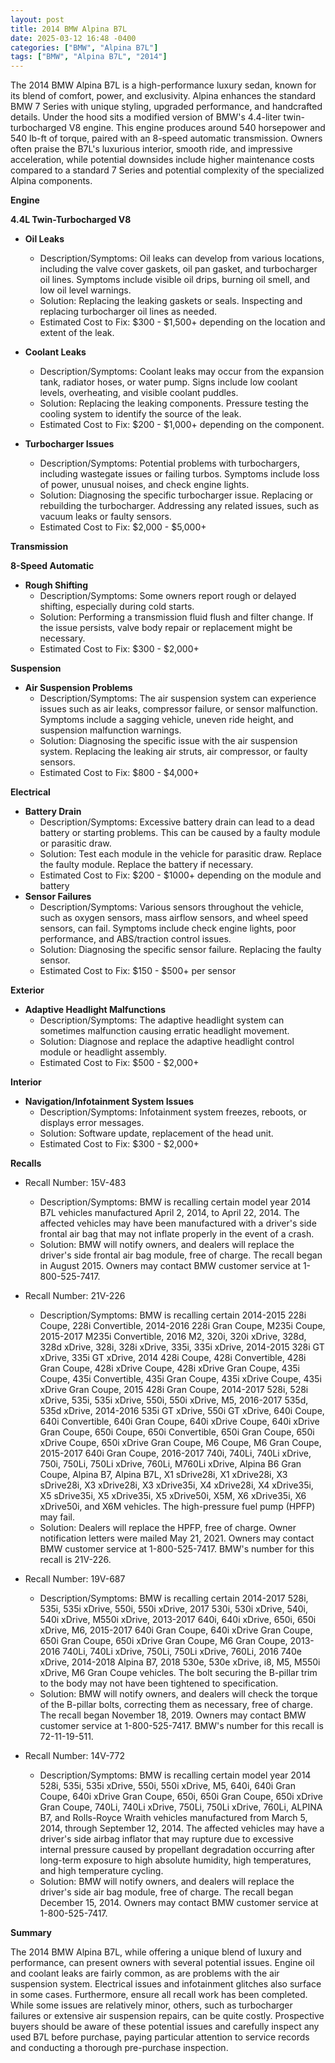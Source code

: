 ```yaml
---
layout: post
title: 2014 BMW Alpina B7L
date: 2025-03-12 16:48 -0400
categories: ["BMW", "Alpina B7L"]
tags: ["BMW", "Alpina B7L", "2014"]
---
```

The 2014 BMW Alpina B7L is a high-performance luxury sedan, known for its blend of comfort, power, and exclusivity. Alpina enhances the standard BMW 7 Series with unique styling, upgraded performance, and handcrafted details. Under the hood sits a modified version of BMW's 4.4-liter twin-turbocharged V8 engine. This engine produces around 540 horsepower and 540 lb-ft of torque, paired with an 8-speed automatic transmission. Owners often praise the B7L's luxurious interior, smooth ride, and impressive acceleration, while potential downsides include higher maintenance costs compared to a standard 7 Series and potential complexity of the specialized Alpina components.

**Engine**

**4.4L Twin-Turbocharged V8**

*   **Oil Leaks**
    *   Description/Symptoms: Oil leaks can develop from various locations, including the valve cover gaskets, oil pan gasket, and turbocharger oil lines. Symptoms include visible oil drips, burning oil smell, and low oil level warnings.
    *   Solution: Replacing the leaking gaskets or seals. Inspecting and replacing turbocharger oil lines as needed.
    *   Estimated Cost to Fix: $300 - $1,500+ depending on the location and extent of the leak.

*   **Coolant Leaks**
    *   Description/Symptoms: Coolant leaks may occur from the expansion tank, radiator hoses, or water pump. Signs include low coolant levels, overheating, and visible coolant puddles.
    *   Solution: Replacing the leaking components. Pressure testing the cooling system to identify the source of the leak.
    *   Estimated Cost to Fix: $200 - $1,000+ depending on the component.

*   **Turbocharger Issues**
    *   Description/Symptoms: Potential problems with turbochargers, including wastegate issues or failing turbos. Symptoms include loss of power, unusual noises, and check engine lights.
    *   Solution: Diagnosing the specific turbocharger issue. Replacing or rebuilding the turbocharger. Addressing any related issues, such as vacuum leaks or faulty sensors.
    *   Estimated Cost to Fix: $2,000 - $5,000+

**Transmission**

**8-Speed Automatic**

*   **Rough Shifting**
    *   Description/Symptoms: Some owners report rough or delayed shifting, especially during cold starts.
    *   Solution: Performing a transmission fluid flush and filter change. If the issue persists, valve body repair or replacement might be necessary.
    *   Estimated Cost to Fix: $300 - $2,000+

**Suspension**

*   **Air Suspension Problems**
    *   Description/Symptoms: The air suspension system can experience issues such as air leaks, compressor failure, or sensor malfunction. Symptoms include a sagging vehicle, uneven ride height, and suspension malfunction warnings.
    *   Solution: Diagnosing the specific issue with the air suspension system. Replacing the leaking air struts, air compressor, or faulty sensors.
    *   Estimated Cost to Fix: $800 - $4,000+

**Electrical**

*   **Battery Drain**
    * Description/Symptoms: Excessive battery drain can lead to a dead battery or starting problems. This can be caused by a faulty module or parasitic draw.
    * Solution: Test each module in the vehicle for parasitic draw. Replace the faulty module. Replace the battery if necessary.
    * Estimated Cost to Fix: $200 - $1000+ depending on the module and battery
*   **Sensor Failures**
    *   Description/Symptoms: Various sensors throughout the vehicle, such as oxygen sensors, mass airflow sensors, and wheel speed sensors, can fail. Symptoms include check engine lights, poor performance, and ABS/traction control issues.
    *   Solution: Diagnosing the specific sensor failure. Replacing the faulty sensor.
    *   Estimated Cost to Fix: $150 - $500+ per sensor

**Exterior**

*   **Adaptive Headlight Malfunctions**
    * Description/Symptoms: The adaptive headlight system can sometimes malfunction causing erratic headlight movement.
    * Solution: Diagnose and replace the adaptive headlight control module or headlight assembly.
    * Estimated Cost to Fix: $500 - $2,000+

**Interior**

*   **Navigation/Infotainment System Issues**
    *   Description/Symptoms: Infotainment system freezes, reboots, or displays error messages.
    *   Solution: Software update, replacement of the head unit.
    *   Estimated Cost to Fix: $300 - $2,000+

**Recalls**

*   Recall Number: 15V-483
    *   Description/Symptoms: BMW is recalling certain model year 2014 B7L vehicles manufactured April 2, 2014, to April 22, 2014. The affected vehicles may have been manufactured with a driver's side frontal air bag that may not inflate properly in the event of a crash.
    *   Solution: BMW will notify owners, and dealers will replace the driver's side frontal air bag module, free of charge. The recall began in August 2015. Owners may contact BMW customer service at 1-800-525-7417.

* Recall Number: 21V-226
    * Description/Symptoms: BMW is recalling certain 2014-2015 228i Coupe, 228i Convertible, 2014-2016 228i Gran Coupe, M235i Coupe, 2015-2017 M235i Convertible, 2016 M2, 320i, 320i xDrive, 328d, 328d xDrive, 328i, 328i xDrive, 335i, 335i xDrive, 2014-2015 328i GT xDrive, 335i GT xDrive, 2014 428i Coupe, 428i Convertible, 428i Gran Coupe, 428i xDrive Coupe, 428i xDrive Gran Coupe, 435i Coupe, 435i Convertible, 435i Gran Coupe, 435i xDrive Coupe, 435i xDrive Gran Coupe, 2015 428i Gran Coupe, 2014-2017 528i, 528i xDrive, 535i, 535i xDrive, 550i, 550i xDrive, M5, 2016-2017 535d, 535d xDrive, 2014-2016 535i GT xDrive, 550i GT xDrive, 640i Coupe, 640i Convertible, 640i Gran Coupe, 640i xDrive Coupe, 640i xDrive Gran Coupe, 650i Coupe, 650i Convertible, 650i Gran Coupe, 650i xDrive Coupe, 650i xDrive Gran Coupe, M6 Coupe, M6 Gran Coupe, 2015-2017 640i Gran Coupe, 2016-2017 740i, 740Li, 740Li xDrive, 750i, 750Li, 750Li xDrive, 760Li, M760Li xDrive, Alpina B6 Gran Coupe, Alpina B7, Alpina B7L, X1 sDrive28i, X1 xDrive28i, X3 sDrive28i, X3 xDrive28i, X3 xDrive35i, X4 xDrive28i, X4 xDrive35i, X5 sDrive35i, X5 xDrive35i, X5 xDrive50i, X5M, X6 xDrive35i, X6 xDrive50i, and X6M vehicles. The high-pressure fuel pump (HPFP) may fail.
    * Solution: Dealers will replace the HPFP, free of charge. Owner notification letters were mailed May 21, 2021. Owners may contact BMW customer service at 1-800-525-7417. BMW's number for this recall is 21V-226.

*   Recall Number: 19V-687
    *   Description/Symptoms: BMW is recalling certain 2014-2017 528i, 535i, 535i xDrive, 550i, 550i xDrive, 2017 530i, 530i xDrive, 540i, 540i xDrive, M550i xDrive, 2013-2017 640i, 640i xDrive, 650i, 650i xDrive, M6, 2015-2017 640i Gran Coupe, 640i xDrive Gran Coupe, 650i Gran Coupe, 650i xDrive Gran Coupe, M6 Gran Coupe, 2013-2016 740Li, 740Li xDrive, 750Li, 750Li xDrive, 760Li, 2016 740e xDrive, 2014-2018 Alpina B7, 2018 530e, 530e xDrive, i8, M5, M550i xDrive, M6 Gran Coupe vehicles. The bolt securing the B-pillar trim to the body may not have been tightened to specification.
    *   Solution: BMW will notify owners, and dealers will check the torque of the B-pillar bolts, correcting them as necessary, free of charge. The recall began November 18, 2019. Owners may contact BMW customer service at 1-800-525-7417. BMW's number for this recall is 72-11-19-511.

*   Recall Number: 14V-772
    *   Description/Symptoms: BMW is recalling certain model year 2014 528i, 535i, 535i xDrive, 550i, 550i xDrive, M5, 640i, 640i Gran Coupe, 640i xDrive Gran Coupe, 650i, 650i Gran Coupe, 650i xDrive Gran Coupe, 740Li, 740Li xDrive, 750Li, 750Li xDrive, 760Li, ALPINA B7, and Rolls-Royce Wraith vehicles manufactured from March 5, 2014, through September 12, 2014. The affected vehicles may have a driver's side airbag inflator that may rupture due to excessive internal pressure caused by propellant degradation occurring after long-term exposure to high absolute humidity, high temperatures, and high temperature cycling.
    *   Solution: BMW will notify owners, and dealers will replace the driver's side air bag module, free of charge. The recall began December 15, 2014. Owners may contact BMW customer service at 1-800-525-7417.

**Summary**

The 2014 BMW Alpina B7L, while offering a unique blend of luxury and performance, can present owners with several potential issues. Engine oil and coolant leaks are fairly common, as are problems with the air suspension system. Electrical issues and infotainment glitches also surface in some cases. Furthermore, ensure all recall work has been completed. While some issues are relatively minor, others, such as turbocharger failures or extensive air suspension repairs, can be quite costly. Prospective buyers should be aware of these potential issues and carefully inspect any used B7L before purchase, paying particular attention to service records and conducting a thorough pre-purchase inspection.

